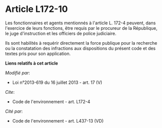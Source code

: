 # Article L172-10

Les fonctionnaires et agents mentionnés à l'article L. 172-4 peuvent, dans l'exercice de leurs fonctions, être requis par le
procureur de la République, le juge d'instruction et les officiers de police judiciaire. 

Ils sont habilités à requérir directement la force publique pour la recherche ou la constatation des infractions aux
dispositions du présent code et des textes pris pour son application.

**Liens relatifs à cet article**

_Modifié par_:

  - Loi n°2013-619 du 16 juillet 2013 - art. 17 (V)

_Cite_:

  - Code de l'environnement - art. L172-4

_Cité par_:

  - Code de l'environnement - art. L437-13 (VD)
